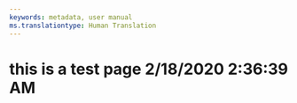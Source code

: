 ```yaml
---
keywords: metadata, user manual
ms.translationtype: Human Translation
---
```

# this is a test page 2/18/2020 2:36:39 AM